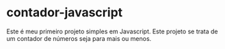 # contador-javascript
Este é meu primeiro projeto simples em Javascript. Este projeto se trata de um contador de números seja para mais ou menos.

